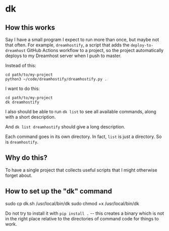 # dk

## How this works

Say I have a small program I expect to run more than once, but maybe not that often. For example, `dreamhostify`, a script that adds the `deploy-to-dreamhost` GitHub Actions workflow to a project, so the project automatically deploys to my Dreamhost server when I push to master.

Instead of this:

```
cd path/to/my-project
python3 ~/code/dreamhostify/dreamhostify.py .
```

I want to do this:

```
cd path/to/my-project
dk dreamhostify
```

I also should be able to run `dk list` to see all available commands, along with a short description.

And `dk list dreamhostify` should give a long description.

Each command goes in its own directory. In fact, `list` is just a directory. So is `dreamhostify`.

## Why do this? 

To have a single project that collects useful scripts that I might otherwise forget about.

## How to set up the "dk" command

sudo cp dk.sh /usr/local/bin/dk
sudo chmod +x /usr/local/bin/dk

Do not try to install it with `pip install .` -- this creates a binary which is not in the right place relative to the directories of command code for things to work.